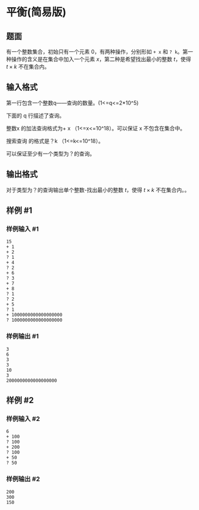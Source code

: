 # 平衡(简易版)

## 题面

有一个整数集合，初始只有一个元素 $0$，有两种操作，分别形如 `+ x` 和 `? k`。第一种操作的含义是在集合中加入一个元素 $x$，第二种是希望找出最小的整数 $t$，使得 $t\times k$ 不在集合内。



## 输入格式

第一行包含一个整数q——查询的数量。(1<=q<=2*10^5)

下面的 q 行描述了查询。

整数x 的加法查询格式为+  x  （1<=x<=10^18）。可以保证 x 不包含在集合中。

搜索查询 的格式是？k （1<=k<=10^18）。

可以保证至少有一个类型为？的查询。

## 输出格式

对于类型为？的查询输出单个整数-找出最小的整数 $t$，使得 $t\times k$ 不在集合内。。

## 样例 #1

### 样例输入 #1

```
15
+ 1
+ 2
? 1
+ 4
? 2
+ 6
? 3
+ 7
+ 8
? 1
? 2
+ 5
? 1
+ 1000000000000000000
? 1000000000000000000
```

### 样例输出 #1

```
3
6
3
3
10
3
2000000000000000000
```

## 样例 #2

### 样例输入 #2

```
6
+ 100
? 100
+ 200
? 100
+ 50
? 50
```

### 样例输出 #2

```
200
300
150
```

